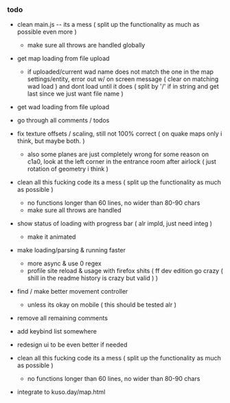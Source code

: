 ### todo
 - clean main.js -- its a mess ( split up the functionality as much as possible even more )
   - make sure all throws are handled globally

 - get map loading from file upload
   - if uploaded/current wad name does not match the one in the map settings/entity, error out w/ on screen message ( clear on matching wad load ) and dont load until it does ( split by '/' if in string and get last since we just want file name )

 - get wad loading from file upload

 - go through all comments / todos
 
 - fix texture offsets / scaling, still not 100% correct ( on quake maps only i think, but maybe both. )
   - also some planes are just completely wrong for some reason on c1a0, look at the left corner in the entrance room after airlock ( just rotation of geometry i think )

 - clean all this fucking code its a mess ( split up the functionality as much as possible )
   - no functions longer than 60 lines, no wider than 80-90 chars
   - make sure all throws are handled

 - show status of loading with progress bar ( alr impld, just need integ )
   - make it animated

 - make loading/parsing & running faster
   - more async & use 0 regex
   - profile site reload & usage with firefox shits ( ff dev edition go crazy ( shill in the readme history is crazy but valid ) )

 - find / make better movement controller
   - unless its okay on mobile ( this should be tested alr )

 - remove all remaining comments

 - add keybind list somewhere

 - redesign ui to be even better if needed

 - clean all this fucking code its a mess ( split up the functionality as much as possible )
   - no functions longer than 60 lines, no wider than 80-90 chars

 - integrate to kuso.day/map.html